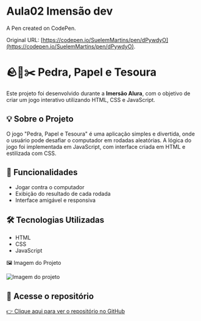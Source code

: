 # Aula02  Imensão dev

A Pen created on CodePen.

Original URL: [https://codepen.io/SuelemMartins/pen/dPywdyO](https://codepen.io/SuelemMartins/pen/dPywdyO).
# 🪨📄✂️ Pedra, Papel e Tesoura

Este projeto foi desenvolvido durante a **Imersão Alura**, com o objetivo de criar um jogo interativo utilizando HTML, CSS e JavaScript.

## 💡 Sobre o Projeto

O jogo "Pedra, Papel e Tesoura" é uma aplicação simples e divertida, onde o usuário pode desafiar o computador em rodadas aleatórias. A lógica do jogo foi implementada em JavaScript, com interface criada em HTML e estilizada com CSS.

## 🚀 Funcionalidades

- Jogar contra o computador
- Exibição do resultado de cada rodada
- Interface amigável e responsiva

## 🛠️ Tecnologias Utilizadas

- HTML
- CSS
- JavaScript

 🖼️ Imagem do Projeto

![Imagem do projeto](imagens-projeto2.JPG)

## 🔗 Acesse o repositório

[👉 Clique aqui para ver o repositório no GitHub](https://github.com/SuelemMartins/SuelemMartins-imersao-alura-aula2-pedra-papel-tesoura)


